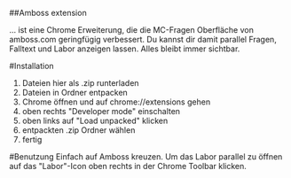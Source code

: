 ##Amboss extension

... ist eine Chrome Erweiterung, die die MC-Fragen Oberfläche von amboss.com geringfügig verbessert.
Du kannst dir damit parallel Fragen, Falltext und Labor anzeigen lassen. Alles bleibt immer sichtbar.

#Installation

1. Dateien hier als .zip runterladen
2. Dateien in Ordner entpacken
3. Chrome öffnen und auf chrome://extensions gehen
4. oben rechts "Developer mode" einschalten
5. oben links auf "Load unpacked" klicken
6. entpackten .zip Ordner wählen
7. fertig

#Benutzung
Einfach auf Amboss kreuzen. 
Um das Labor parallel zu öffnen auf das "Labor"-Icon oben rechts in der Chrome Toolbar klicken.